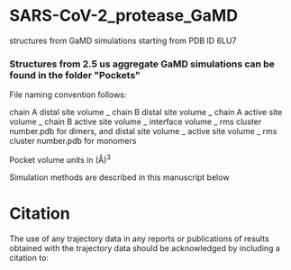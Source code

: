 # SARS-CoV-2_protease_GaMD
structures from GaMD simulations starting from PDB ID 6LU7 

### Structures from 2.5 us aggregate GaMD simulations can be found in the folder "Pockets"

File naming convention follows:

chain A distal site volume _ chain B distal site volume _ chain A active site volume _ chain B active site volume _ interface volume _ rms cluster number.pdb for dimers, 
and distal site volume _ active site volume _ rms cluster number.pdb for monomers 

Pocket volume units in (Å)<sup>3</sup>

Simulation methods are described in this manuscript below

# Citation

The use of any trajectory data in any reports or publications of results
obtained with the trajectory data should be acknowledged by including a
citation to:

